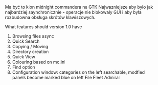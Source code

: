 Ma być to klon midnight commandera na GTK
Najwazniejsze aby bylo jak najbardziej saynchronicznie - operacje nie blokowaly GUI i aby była rozbudowna obsługa skrótów klawiszowych.

What features should version 1.0 have
1) Browsing files async
2) Quick Search
3) Copying / Moving
4) Directory creation
5) Quick View
6) Colouring based on mc.ini
7) Find option
8) Configuration window: categories on the left searchable, modfied panels become marked blue on left
File Fleet Admiral

